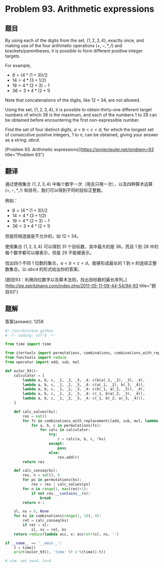 Problem 93. Arithmetic expressions
========================================

## 题目

By using each of the digits from the set, $\{1, 2, 3, 4\}$, exactly once, and making use of the four arithmetic
operations $(+, -, *, /)$ and brackets/parentheses, it is possible to form different positive integer targets.

For example,

+ $8 = (4 * (1 + 3)) / 2$
+ $14 = 4 * (3 + 1 / 2)$
+ $19 = 4 * (2 + 3) - 1$
+ $36 = 3 * 4 * (2 + 1)$

Note that concatenations of the digits, like $12 + 34$, are not allowed.

Using the set, $\{1, 2, 3, 4\}$, it is possible to obtain thirty-one different target numbers of which $36$ is the
maximum, and each of the numbers $1$ to $28$ can be obtained before encountering the first non-expressible number.

Find the set of four distinct digits, $a < b < c < d$, for which the longest set of consecutive positive integers,
$1$ to $n$, can be obtained, giving your answer as a string: $abcd$.

[Problem 93. Arithmetic expressions](https://projecteuler.net/problem=93 title="Problem 93")

## 翻译

通过使用集合 $\{1, 2, 3, 4\}$ 中每个数字一次（用且只用一次），以及四种算术运算 $(+, -, *, /)$ 和括号，我们可以得到不同的目标正整数。

例如：

+ $8 = (4 * (1 + 3)) / 2$
+ $14 = 4 * (3 + 1 / 2)$
+ $19 = 4 * (2 + 3) - 1$
+ $36 = 3 * 4 * (2 + 1)$

但是将相连接是不允许的，如 $12 + 34$。

使用集合 $\{1, 2, 3, 4\}$ 可以得到 $31$ 个目标数，其中最大的是 $36$。而且 $1$ 到 $28$ 中的每个数字都可以被表示，但是 $29$ 不能被表示。

找出四个不同 $1$ 位数的集合，$a < b < c < d$，能够形成最长的 $1$ 到 $n$ 的连续正整数集合。以 $abcd$ 的形式给出你的答案。

[题目93：利用四位数字以及算术法则，找出目标数的最长序列。](http://pe.spiritzhang.com/index.php/2011-05-11-09-44-54/94-93 title="题目93")

## 题解

答案(answer): 1258

~~~python
#! /usr/bin/env python
# -*- coding: utf-8 -*-

from time import time

from itertools import permutations, combinations, combinations_with_replacement
from functools import reduce
from operator import add, sub, mul

def euler_93():
    calculator = [
        lambda a, b, c, _1, _2, _3, _4: c(b(a(_1, _2), _3), _4),
        lambda a, b, c, _1, _2, _3, _4: c(a(_1, _2), b(_3, _4)),
        lambda a, b, c, _1, _2, _3, _4: c(b(_1, a(_2, _3)), _4),
        lambda a, b, c, _1, _2, _3, _4: c(_1, b(a(_2, _3), _4)),
        lambda a, b, c, _1, _2, _3, _4: c(_1, b(_2, a(_3, _4))),
    ]

    def calc_values(ks):
        res = set()
        for fs in combinations_with_replacement([add, sub, mul, lambda x, y: x*1.0/y], 3):
            for a, b, c in permutations(fs):
                for calc in calculator:
                    try:
                        r = calc(a, b, c, *ks)
                    except:
                        pass
                    else:
                        res.add(r)
        return res

    def calc_conseq(ks):
        res, n = set(), 0
        for ps in permutations(ks):
            res = res | calc_values(ps)
        for n in range(1, max(res)+1):
            if not res.__contains__(n):
                break
        return n-1

    sl, ns = 0, None
    for ks in combinations(range(1, 10), 4):
        ret = calc_conseq(ks)
        if ret > sl:
            sl, ns = ret, ks
    return reduce(lambda acc, x: acc+str(x), ns, '')

if __name__ == '__main__':
    t = time()
    print(euler_93(), 'time: %f s'%(time()-t))

# vim: set sw=4, ts=4
~~~
